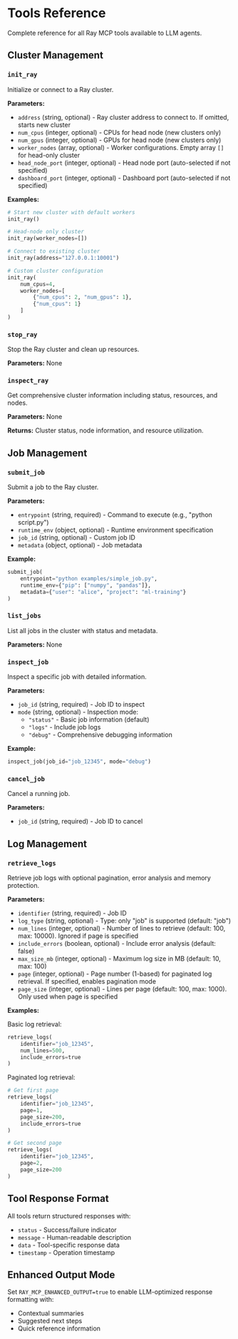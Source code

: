 # Tools Reference

Complete reference for all Ray MCP tools available to LLM agents.

## Cluster Management

### `init_ray`

Initialize or connect to a Ray cluster.

**Parameters:**
- `address` (string, optional) - Ray cluster address to connect to. If omitted, starts new cluster
- `num_cpus` (integer, optional) - CPUs for head node (new clusters only)
- `num_gpus` (integer, optional) - GPUs for head node (new clusters only)
- `worker_nodes` (array, optional) - Worker configurations. Empty array `[]` for head-only cluster
- `head_node_port` (integer, optional) - Head node port (auto-selected if not specified)
- `dashboard_port` (integer, optional) - Dashboard port (auto-selected if not specified)

**Examples:**
```python
# Start new cluster with default workers
init_ray()

# Head-node only cluster
init_ray(worker_nodes=[])

# Connect to existing cluster
init_ray(address="127.0.0.1:10001")

# Custom cluster configuration
init_ray(
    num_cpus=4,
    worker_nodes=[
        {"num_cpus": 2, "num_gpus": 1},
        {"num_cpus": 1}
    ]
)
```

### `stop_ray`

Stop the Ray cluster and clean up resources.

**Parameters:** None

### `inspect_ray`

Get comprehensive cluster information including status, resources, and nodes.

**Parameters:** None

**Returns:** Cluster status, node information, and resource utilization.

## Job Management

### `submit_job`

Submit a job to the Ray cluster.

**Parameters:**
- `entrypoint` (string, required) - Command to execute (e.g., "python script.py")
- `runtime_env` (object, optional) - Runtime environment specification
- `job_id` (string, optional) - Custom job ID
- `metadata` (object, optional) - Job metadata

**Example:**
```python
submit_job(
    entrypoint="python examples/simple_job.py",
    runtime_env={"pip": ["numpy", "pandas"]},
    metadata={"user": "alice", "project": "ml-training"}
)
```

### `list_jobs`

List all jobs in the cluster with status and metadata.

**Parameters:** None

### `inspect_job`

Inspect a specific job with detailed information.

**Parameters:**
- `job_id` (string, required) - Job ID to inspect
- `mode` (string, optional) - Inspection mode:
  - `"status"` - Basic job information (default)
  - `"logs"` - Include job logs
  - `"debug"` - Comprehensive debugging information

**Example:**
```python
inspect_job(job_id="job_12345", mode="debug")
```

### `cancel_job`

Cancel a running job.

**Parameters:**
- `job_id` (string, required) - Job ID to cancel

## Log Management

### `retrieve_logs`

Retrieve job logs with optional pagination, error analysis and memory protection.

**Parameters:**
- `identifier` (string, required) - Job ID 
- `log_type` (string, optional) - Type: only "job" is supported (default: "job")
- `num_lines` (integer, optional) - Number of lines to retrieve (default: 100, max: 10000). Ignored if page is specified
- `include_errors` (boolean, optional) - Include error analysis (default: false)
- `max_size_mb` (integer, optional) - Maximum log size in MB (default: 10, max: 100)
- `page` (integer, optional) - Page number (1-based) for paginated log retrieval. If specified, enables pagination mode
- `page_size` (integer, optional) - Lines per page (default: 100, max: 1000). Only used when page is specified

**Examples:**

Basic log retrieval:
```python
retrieve_logs(
    identifier="job_12345",
    num_lines=500,
    include_errors=true
)
```

Paginated log retrieval:
```python
# Get first page
retrieve_logs(
    identifier="job_12345",
    page=1,
    page_size=200,
    include_errors=true
)

# Get second page
retrieve_logs(
    identifier="job_12345",
    page=2,
    page_size=200
)
```

## Tool Response Format

All tools return structured responses with:
- `status` - Success/failure indicator
- `message` - Human-readable description
- `data` - Tool-specific response data
- `timestamp` - Operation timestamp

## Enhanced Output Mode

Set `RAY_MCP_ENHANCED_OUTPUT=true` to enable LLM-optimized response formatting with:
- Contextual summaries
- Suggested next steps
- Quick reference information 